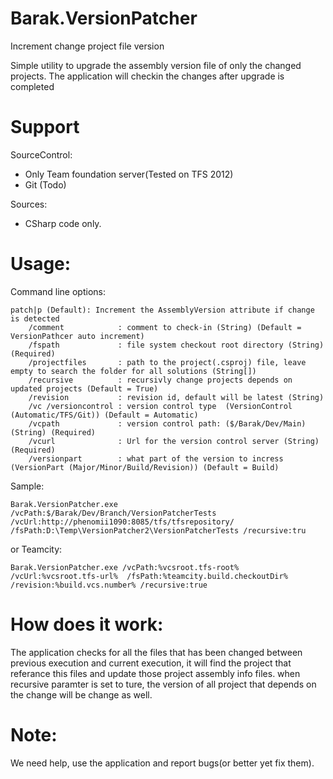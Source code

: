 Barak.VersionPatcher
====================

Increment change project file version

Simple utility to upgrade the assembly version file of only the changed projects.
The application will checkin the changes after upgrade is completed 

Support
====================

SourceControl: 
* Only Team foundation server(Tested on TFS 2012)
* Git (Todo)

Sources: 
* CSharp code only.


Usage:
====================

Command line options:

    patch|p (Default): Increment the AssemblyVersion attribute if change is detected
    	/comment            : comment to check-in (String) (Default = VersionPathcer auto increment)
    	/fspath             : file system checkout root directory (String) (Required)
    	/projectfiles       : path to the project(.csproj) file, leave empty to search the folder for all solutions (String[])
    	/recursive          : recursivly change projects depends on updated projects (Default = True)
    	/revision           : revision id, default will be latest (String)
    	/vc /versioncontrol : version control type  (VersionControl (Automatic/TFS/Git)) (Default = Automatic)
    	/vcpath             : version control path: ($/Barak/Dev/Main) (String) (Required)
    	/vcurl              : Url for the version control server (String) (Required)
    	/versionpart        : what part of the version to incress (VersionPart (Major/Minor/Build/Revision)) (Default = Build)

Sample:

    Barak.VersionPatcher.exe /vcPath:$/Barak/Dev/Branch/VersionPatcherTests /vcUrl:http://phenomii1090:8085/tfs/tfsrepository/  /fsPath:D:\Temp\VersionPatcher2\VersionPatcherTests /recursive:tru

or Teamcity:

    Barak.VersionPatcher.exe /vcPath:%vcsroot.tfs-root% /vcUrl:%vcsroot.tfs-url%  /fsPath:%teamcity.build.checkoutDir% /revision:%build.vcs.number% /recursive:true

How does it work:
====================
The application checks for all the files that has been changed between previous execution and current execution,
it will find the project that referance this files and update those project assembly info files.
when recursive paramter is set to ture, the version of all project that depends on the change will be change as well.

Note:
====================
We need help, use the application and report bugs(or better yet fix them). 





